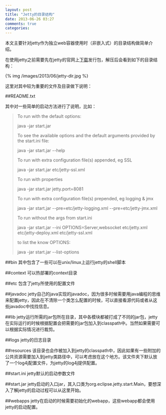 ```yaml
---
layout: post
title: "Jetty的目录结构"
date: 2013-06-26 03:27
comments: true
categories: 
---
```


本文主要针对jetty作为独立web容器使用时（非嵌入式）的目录结构做简单介绍。
<!--more-->

在使用jetty之前需要先在jetty的官网上[下载](ttp://download.eclipse.org/jetty/)发行包，解压后会看到如下的目录结构：

{% img /images/2013/06/jetty-dir.jpg %}

这里对其中较为重要的文件及目录做下说明：

##README.txt

其中对一些简单的启动方法进行了说明，比如：

> To run with the default options:
> 
>   java -jar start.jar
> 
> To see the available options and the default arguments
> provided by the start.ini file:
> 
>   java -jar start.jar --help
> 
> To run with extra configuration file(s) appended, eg SSL
> 
>   java -jar start.jar etc/jetty-ssl.xml
> 
> To run with properties 
> 
>   java -jar start.jar jetty.port=8081
> 
> To run with extra configuration file(s) prepended, eg logging & jmx
> 
>   java -jar start.jar --pre=etc/jetty-logging.xml --pre=etc/jetty-jmx.xml 
> 
> To run without the args from start.ini 
> 
>   java -jar start.jar --ini OPTIONS=Server,websocket etc/jetty.xml etc/jetty-deploy.xml etc/jetty-ssl.xml
> 
> to list the know OPTIONS:
> 
>   java -jar start.jar --list-options

##bin
其中包含了一些可以在unix/linux上运行jetty的shell脚本

##context
可以热部署的context目录

##etc
包含了jetty所使用的配置文件

##javadoc
jetty自己的java实现的javadoc，因为很多时候需要用java编程的思维来配置jetty，因此在不清除一个类怎么配置的时候，可以直接看源代码或者从这些javadoc中找找信息。

##lib
jetty运行所需的jar包所在目录，其中各模块都被打成了不同的jar包，jetty在实际运行的时候根据配置会把需要的jar包加入到classpath中。当然如果需要可以根据实际情况进行裁剪。

##logs
jetty的日志目录

##resources
该目录也会作被加入到jetty的classpath中，因此如果有一些附加的公共资源需要加入到jetty类路径中，可以考虑放在这个地方。该文件夹下默认放了一个log4j配置文件，为jetty的log4j提供配置。

##start.ini
jetty默认的启动参数文件

##start.jar
jetty启动的入口jar，其入口类为org.eclipse.jetty.start.Main，要想深入了解jetty的启动过程可以从这里开始。

##webapps
jetty在启动的时候需要初始化的webapp，这些webapp都会使用jetty的启动配置。
